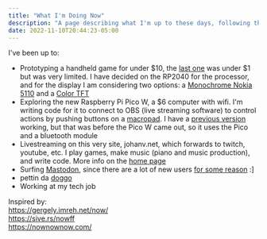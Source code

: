 ```yaml
---
title: "What I'm Doing Now"
description: "A page describing what I'm up to these days, following the example of nownownow.com"
date: 2022-11-10T20:44:23-05:00
---
```


I've been up to:
 - Prototyping a handheld game for under $10, the [last one](https://jjv.sh/atinygame) was under $1 but was very limited. I have decided on the RP2040 for the processor, and for the display I am considering two options: a [Monochrome Nokia 5110](https://diode.zone/w/ewCzMX7Jg4Fi7jgaKiZkdx) and a [Color TFT](https://diode.zone/w/wkv2DcqwzyVDn1GMxS6USX)
 - Exploring the new Raspberry Pi Pico W, a $6 computer with wifi. I'm writing code for it to connect to OBS (live streaming software) to control actions by pushing buttons on a [macropad](https://shop.pimoroni.com/products/pico-rgb-keypad-base?variant=32369517166675). I have a [previous version](https://codeberg.org/johanvandegriff/StreamPico/) working, but that was before the Pico W came out, so it uses the Pico and a bluetooth module
 - Livestreaming on this very site, johanv.net, which forwards to twitch, youtube, etc. I play games, make music (piano and music production), and write code. More info on the [home page](/)
 - Surfing [Mastodon](https://fosstodon.org/@johanv), since there are a lot of new users [for some reason](https://time.com/6229230/mastodon-eugen-rochko-interview/) :]
 - pettin da [doggo](https://jjv.sh/lucy)
 - Working at my tech job

Inspired by:<br/>
https://gergely.imreh.net/now/<br/>
https://sive.rs/nowff<br/>
https://nownownow.com/<br/>
